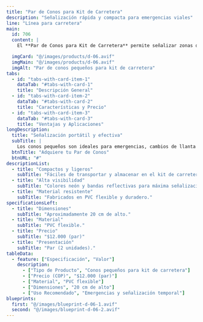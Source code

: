 ```yaml
---
title: "Par de Conos para Kit de Carretera"
description: "Señalización rápida y compacta para emergencias viales"
line: "Línea para carretera"
main:
  id: 706
  content: |
    El **Par de Conos para Kit de Carretera** permite señalizar zonas de peligro o delimitar áreas de trabajo en la vía de forma rápida y sencilla. Su tamaño compacto los hace ideales para llevar siempre en el vehículo.

  imgCard: "@/images/products/d-06.avif"
  imgMain: "@/images/products/d-06.avif"
  imgAlt: "Par de conos pequeños para kit de carretera"
tabs:
  - id: "tabs-with-card-item-1"
    dataTab: "#tabs-with-card-1"
    title: "Descripción General"
  - id: "tabs-with-card-item-2"
    dataTab: "#tabs-with-card-2"
    title: "Características y Precio"
  - id: "tabs-with-card-item-3"
    dataTab: "#tabs-with-card-3"
    title: "Ventajas y Aplicaciones"
longDescription:
  title: "Señalización portátil y efectiva"
  subTitle: |
    Los conos pequeños son ideales para emergencias, cambios de llanta o trabajos temporales en carretera, mejorando la seguridad y visibilidad.
  btnTitle: "Adquiere tu Par de Conos"
  btnURL: "#"
descriptionList:
  - title: "Compactos y ligeros"
    subTitle: "Fáciles de transportar y almacenar en el kit de carretera."
  - title: "Alta visibilidad"
    subTitle: "Colores neón y bandas reflectivas para máxima señalización."
  - title: "Material resistente"
    subTitle: "Fabricados en PVC flexible y duradero."
specificationsLeft:
  - title: "Dimensiones"
    subTitle: "Aproximadamente 20 cm de alto."
  - title: "Material"
    subTitle: "PVC flexible."
  - title: "Precio"
    subTitle: "$12.000 (par)"
  - title: "Presentación"
    subTitle: "Par (2 unidades)."
tableData:
  - feature: ["Especificación", "Valor"]
    description:
      - ["Tipo de Producto", "Conos pequeños para kit de carretera"]
      - ["Precio (COP)", "$12.000 (par)"]
      - ["Material", "PVC flexible"]
      - ["Dimensiones", "20 cm de alto"]
      - ["Uso Recomendado", "Emergencias y señalización temporal"]
blueprints:
  first: "@/images/blueprint-d-06-1.avif"
  second: "@/images/blueprint-d-06-2.avif"
---
```


